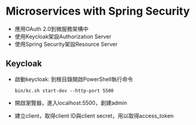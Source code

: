 # Microservices with Spring Security

- 應用OAuth 2.0到微服務架構中
- 使用Keycloak架設Authorization Server
- 使用Spring Security架設Resource Server

## Keycloak
- 啟動keycloak: 到根目錄開啟PowerShell執行命令

    ```bin/kc.sh start-dev --http-port 5500```
- 開啟瀏覽器，進入localhost:5500，創建admin
- 建立client，取得client ID與client secret，用以取得access_token